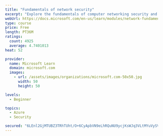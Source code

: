 ```yaml
---
title: "Fundamentals of network security"
excerpt: "Explore the fundamentals of computer networking security and monitoring."
webUrl: https://docs.microsoft.com/en-us/learn/modules/network-fundamentals-2/
type: course
price: Free
length: PT36M
ratings:
  count: 4925
  average: 4.7401013
heat: 52

provider:
  name: Microsoft Learn
  domain: microsoft.com
  images:
    - url: /assets/images/organizations/microsoft.com-50x50.jpg
      width: 50
      height: 50

levels:
  - Beginner

topics:
  - Azure
  - Security

secured: "6LEnl2GjMTUBZ3TRhTUht/O+6CyApbVN9eLhRQuNU9ycjKsWJq3VLtMYuVySVhAE98bxyk1aCYziHUaknXwgc9ypf1cOxgG7uhlOew5QJ+PbSSXD4SWDgUouJJI6VFwcNb/gflWoeV5WPEH6wSfO2AfiBY6ogQ7OHEYZwurOSfEOQqxFqccJv/1Lhmg2yA5jrWLqLVbEZ+zxYBRoaIlMBS0gvrJqQcuku2RWuN6982bn1aj7OY0LHgVeqpEHGg0edBX1X2gfnuzU8hx/hdeUQG3VuDn80cwHNs7X+f7xJXGEJCl0ksDgZsKH+QzqwFk+lR72guBHmbcvaVRfxSD22BX6WF2LNhyxmiGIxMz9Yy090wkLlbzWR9l9kUA6vB2aVmYXNRjqXjzpBtrGdd92gEp0ITPU3YtOUZ7ulhsZR8I=;kJyRppIHiJZ9LzshFOZliA=="
---
```


